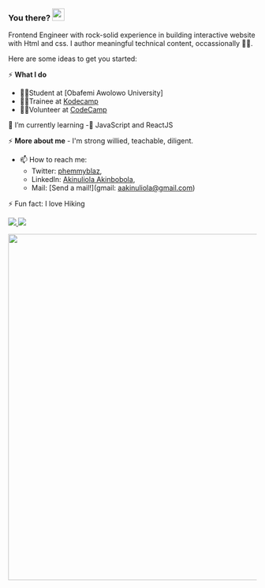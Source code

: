 ### You there? <img src="https://raw.githubusercontent.com/MartinHeinz/MartinHeinz/master/wave.gif" width="25px">
Frontend Engineer with rock-solid experience in building interactive website with Html and css. I author meaningful technical content, occassionally ✍🏽.

Here are some ideas to get you started:
  
⚡ **What I do** 
  - 👩‍🎓Student at [Obafemi Awolowo University]
  - 👨‍💻Trainee at [Kodecamp](https://kodehauz.com)
  - 🧍‍♂️Volunteer at [CodeCamp](codeclannigeria.dev)
  
🌱 I’m currently learning 
   -🏫 JavaScript and ReactJS
  
⚡ **More about me**
    - I'm strong willied, teachable, diligent. 
    
   
- 📫 How to reach me: 
	- Twitter: [phemmyblaz](https://twitter.com/phemmyblaz), 
	- LinkedIn: [Akinuliola Akinbobola](https://www.linkedin.com/in/akinulilalaakinbobolaoluwafemi/),
	- Mail: [Send a mail!](gmail: aakinuliola@gmail.com)
    


 ⚡ Fun fact: I love Hiking
    
    

  <a href="/" align="left">
    <img src="https://github-readme-stats.vercel.app/api/top-langs/?username=phemmyblaze&text_color=586069&layout=compact&hide_border=true&bg_color=fff&title_color=0366d6&count_private=true&include_all_commits=true" />
  </a>

  <a href="/" align="right">
    <img src="https://github-readme-stats.vercel.app/api?username=phemmyblaze&count_private=true&show_icons=true&icon_color=222&title_color=0366d6&text_color=586069&bg_color=fff&hide=issues&hide_border=true&include_all_commits=true" />
  </a>
</div>

<img
  src="https://cr-ss-service.azurewebsites.net/api/ScreenShot?widget=summary&username=phemmyblaze&badges=2&show-avatar=false&style=--header-bg-color:%23000;--border-radius:10px" width="700"
/>


